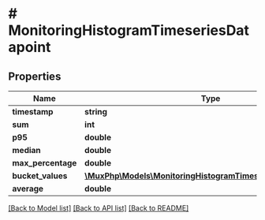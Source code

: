 # # MonitoringHistogramTimeseriesDatapoint

## Properties

Name | Type | Description | Notes
------------ | ------------- | ------------- | -------------
**timestamp** | **string** |  | [optional]
**sum** | **int** |  | [optional]
**p95** | **double** |  | [optional]
**median** | **double** |  | [optional]
**max_percentage** | **double** |  | [optional]
**bucket_values** | [**\MuxPhp\Models\MonitoringHistogramTimeseriesBucketValues[]**](MonitoringHistogramTimeseriesBucketValues.md) |  | [optional]
**average** | **double** |  | [optional]

[[Back to Model list]](../../README.md#models) [[Back to API list]](../../README.md#endpoints) [[Back to README]](../../README.md)

